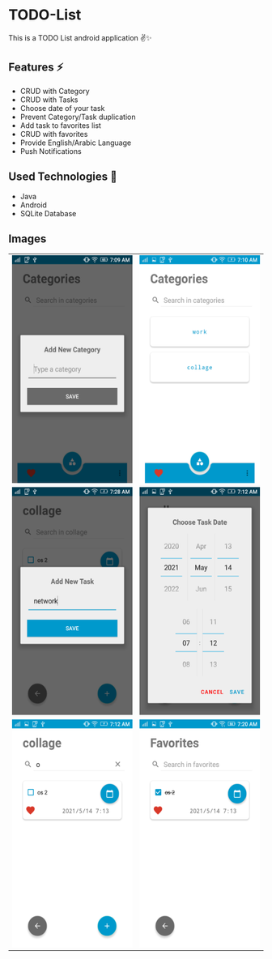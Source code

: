 # TODO-List
This is a TODO List android application ✌✨

## Features ⚡
 <ul>
 <li>CRUD with Category</li>
 <li>CRUD with Tasks</li>
 <li>Choose date of your task</li>
 <li>Prevent Category/Task duplication</li>
 <li>Add task to favorites list</li>
 <li>CRUD with favorites</li>
 <li>Provide English/Arabic Language</li>
 <li>Push Notifications</li>
 </ul>

## Used Technologies 🎉
 <ul>
 <li>Java</li>
 <li>Android</li>
 <li>SQLite Database</li>
 </ul>
 
 ## Images
 <table align="center">
 <tr>
 <td><img src="https://github.com/mahmoudmohamedramadan/TODO-List/blob/master/assets/add_category.png" alt="Add New Category" width=300 height=450></td>
  <td><img src="https://github.com/mahmoudmohamedramadan/TODO-List/blob/master/assets/categories.png" alt="Categories" width=300 height=450></td>
 </tr>
 <tr>
 <td><img src="https://github.com/mahmoudmohamedramadan/TODO-List/blob/master/assets/add_task.png" alt="Add New Task" width=300 height=450></td>
  <td><img src="https://github.com/mahmoudmohamedramadan/TODO-List/blob/master/assets/choose_datetime.png" alt="Choose Task DateTime" width=300 height=450></td>
 </tr>
 <tr>
 <td><img src="https://github.com/mahmoudmohamedramadan/TODO-List/blob/master/assets/add_to_favorite.png" alt="Add Task To Favorites" width=300 height=450></td>
  <td><img src="https://github.com/mahmoudmohamedramadan/TODO-List/blob/master/assets/task_done.png" alt="Mark Task As Done" width=300 height=450></td>
 </tr>
 </table>
 
